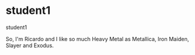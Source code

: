 # student1
student1


So, I'm Ricardo and I like so much Heavy Metal as Metallica, Iron Maiden, Slayer and Exodus.
